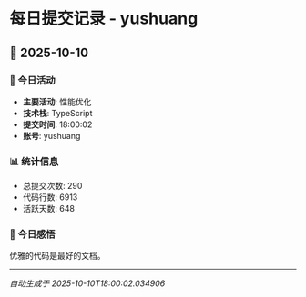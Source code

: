 # 每日提交记录 - yushuang

## 📅 2025-10-10

### 🎯 今日活动
- **主要活动**: 性能优化
- **技术栈**: TypeScript
- **提交时间**: 18:00:02
- **账号**: yushuang

### 📊 统计信息
- 总提交次数: 290
- 代码行数: 6913
- 活跃天数: 648

### 💭 今日感悟
优雅的代码是最好的文档。

---
*自动生成于 2025-10-10T18:00:02.034906*
